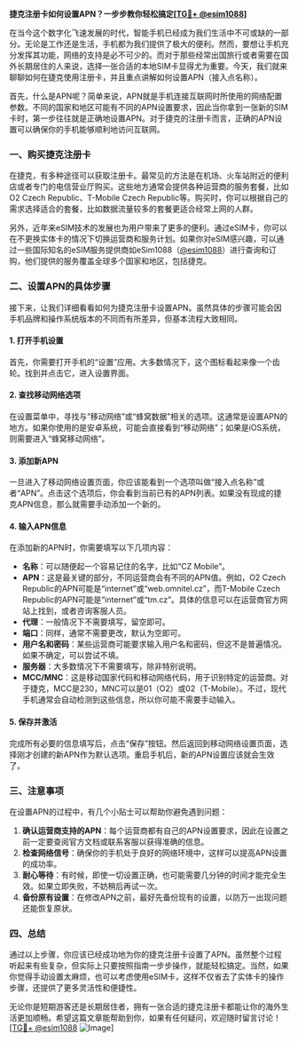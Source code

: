 **捷克注册卡如何设置APN？一步步教你轻松搞定[[TG💪+ @esim1088](https://t.me/s/esim1088)]**

在当今这个数字化飞速发展的时代，智能手机已经成为我们生活中不可或缺的一部分。无论是工作还是生活，手机都为我们提供了极大的便利。然而，要想让手机充分发挥其功能，网络的支持是必不可少的。而对于那些经常出国旅行或者需要在国外长期居住的人来说，选择一张合适的本地SIM卡显得尤为重要。今天，我们就来聊聊如何在捷克使用注册卡，并且重点讲解如何设置APN（接入点名称）。

首先，什么是APN呢？简单来说，APN就是手机连接互联网时所使用的网络配置参数。不同的国家和地区可能有不同的APN设置要求，因此当你拿到一张新的SIM卡时，第一步往往就是正确地设置APN。对于捷克的注册卡而言，正确的APN设置可以确保你的手机能够顺利地访问互联网。

### 一、购买捷克注册卡

在捷克，有多种途径可以获取注册卡。最常见的方法是在机场、火车站附近的便利店或者专门的电信营业厅购买。这些地方通常会提供各种运营商的服务套餐，比如O2 Czech Republic、T-Mobile Czech Republic等。购买时，你可以根据自己的需求选择适合的套餐，比如数据流量较多的套餐更适合经常上网的人群。

另外，近年来eSIM技术的发展也为用户带来了更多的便利。通过eSIM卡，你可以在不更换实体卡的情况下切换运营商和服务计划。如果你对eSIM感兴趣，可以通过一些国际知名的eSIM服务提供商如eSim1088（[@esim1088](https://t.me/s/esim1088)）进行查询和订购，他们提供的服务覆盖全球多个国家和地区，包括捷克。

### 二、设置APN的具体步骤

接下来，让我们详细看看如何为捷克注册卡设置APN。虽然具体的步骤可能会因手机品牌和操作系统版本的不同而有所差异，但基本流程大致相同。

#### 1. 打开手机设置

首先，你需要打开手机的“设置”应用。大多数情况下，这个图标看起来像一个齿轮。找到并点击它，进入设置界面。

#### 2. 查找移动网络选项

在设置菜单中，寻找与“移动网络”或“蜂窝数据”相关的选项。这通常是设置APN的地方。如果你使用的是安卓系统，可能会直接看到“移动网络”；如果是iOS系统，则需要进入“蜂窝移动网络”。

#### 3. 添加新APN

一旦进入了移动网络设置页面，你应该能看到一个选项叫做“接入点名称”或者“APN”。点击这个选项后，你会看到当前已有的APN列表。如果没有现成的捷克APN信息，那么就需要手动添加一个新的。

#### 4. 输入APN信息

在添加新的APN时，你需要填写以下几项内容：

- **名称**：可以随便起一个容易记住的名字，比如“CZ Mobile”。
- **APN**：这是最关键的部分，不同运营商会有不同的APN值。例如，O2 Czech Republic的APN可能是“internet”或“web.omnitel.cz”，而T-Mobile Czech Republic的APN可能是“internet”或“tm.cz”。具体的信息可以在运营商官方网站上找到，或者咨询客服人员。
- **代理**：一般情况下不需要填写，留空即可。
- **端口**：同样，通常不需要更改，默认为空即可。
- **用户名和密码**：某些运营商可能要求输入用户名和密码，但这不是普遍情况。如果不确定，可以尝试不填。
- **服务器**：大多数情况下不需要填写，除非特别说明。
- **MCC/MNC**：这是移动国家代码和移动网络代码，用于识别特定的运营商。对于捷克，MCC是230，MNC可以是01（O2）或02（T-Mobile）。不过，现代手机通常会自动检测到这些信息，所以你可能不需要手动输入。

#### 5. 保存并激活

完成所有必要的信息填写后，点击“保存”按钮。然后返回到移动网络设置页面，选择刚才创建的新APN作为默认选项。重启手机后，新的APN设置应该就会生效了。

### 三、注意事项

在设置APN的过程中，有几个小贴士可以帮助你避免遇到问题：

1. **确认运营商支持的APN**：每个运营商都有自己的APN设置要求，因此在设置之前一定要查阅官方文档或联系客服以获得准确的信息。
2. **检查网络信号**：确保你的手机处于良好的网络环境中，这样可以提高APN设置的成功率。
3. **耐心等待**：有时候，即使一切设置正确，也可能需要几分钟的时间才能完全生效。如果立即失败，不妨稍后再试一次。
4. **备份原有设置**：在修改APN之前，最好先备份现有的设置，以防万一出现问题还能恢复原状。

### 四、总结

通过以上步骤，你应该已经成功地为你的捷克注册卡设置了APN。虽然整个过程听起来有些复杂，但实际上只要按照指南一步步操作，就能轻松搞定。当然，如果你觉得手动设置太麻烦，也可以考虑使用eSIM卡，这样不仅省去了实体卡的操作步骤，还提供了更多灵活性和便捷性。

无论你是短期游客还是长期居住者，拥有一张合适的捷克注册卡都能让你的海外生活更加顺畅。希望这篇文章能帮助到你，如果有任何疑问，欢迎随时留言讨论！[[TG💪+ @esim1088](https://t.me/s/esim1088) ![Image](https://i.postimg.cc/4NQfJmqS/Snipaste-2025-05-13-00-14-12.png)]